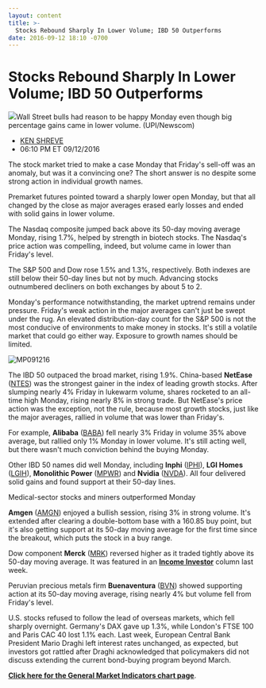 ```yaml
---
layout: content
title: >-
  Stocks Rebound Sharply In Lower Volume; IBD 50 Outperforms
date: 2016-09-12 18:10 -0700
---
```



Stocks Rebound Sharply In Lower Volume; IBD 50 Outperforms
===========================================================


![](https://www.investors.com/wp-content/uploads/2016/09/BIGpic_091216_newscom.jpg)Wall Street bulls had reason to be happy Monday even though big percentage gains came in lower volume. (UPI/Newscom) 



* [KEN SHREVE](https://www.investors.com/author/shrevek/ "Posts by KEN SHREVE")
* 06:10 PM ET 09/12/2016




The stock market tried to make a case Monday that Friday's sell-off was an anomaly, but was it a convincing one? The short answer is no despite some strong action in individual growth names.


Premarket futures pointed toward a sharply lower open Monday, but that all changed by the close as major averages erased early losses and ended with solid gains in lower volume.


The Nasdaq composite jumped back above its 50-day moving average Monday, rising 1.7%, helped by strength in biotech stocks. The Nasdaq's price action was compelling, indeed, but volume came in lower than Friday's level.


The S&P 500 and Dow rose 1.5% and 1.3%, respectively. Both indexes are still below their 50-day lines but not by much. Advancing stocks outnumbered decliners on both exchanges by about 5 to 2.


Monday's performance notwithstanding, the market uptrend remains under pressure. Friday's weak action in the major averages can't just be swept under the rug. An elevated distribution-day count for the S&P 500 is not the most conducive of environments to make money in stocks. It's still a volatile market that could go either way. Exposure to growth names should be limited.


![MP091216](https://www.investors.com/wp-content/uploads/2016/09/MP091216.jpg)


The IBD 50 outpaced the broad market, rising 1.9%. China-based **NetEase** ([NTES](https://research.investors.com/quote.aspx?symbol=NTES)) was the strongest gainer in the index of leading growth stocks. After slumping nearly 4% Friday in lukewarm volume, shares rocketed to an all-time high Monday, rising nearly 8% in strong trade. But NetEase's price action was the exception, not the rule, because most growth stocks, just like the major averages, rallied in volume that was lower than Friday's.


For example, **Alibaba** ([BABA](https://research.investors.com/quote.aspx?symbol=BABA)) fell nearly 3% Friday in volume 35% above average, but rallied only 1% Monday in lower volume. It's still acting well, but there wasn't much conviction behind the buying Monday.


Other IBD 50 names did well Monday, including **Inphi** ([IPHI](https://research.investors.com/quote.aspx?symbol=IPHI)), **LGI Homes** ([LGIH](https://research.investors.com/quote.aspx?symbol=LGIH)), **Monolithic Power** ([MPWR](https://research.investors.com/quote.aspx?symbol=MPWR)) and **Nvidia** ([NVDA](https://research.investors.com/quote.aspx?symbol=NVDA)). All four delivered solid gains and found support at their 50-day lines.


Medical-sector stocks and miners outperformed Monday


**Amgen** ([AMGN](https://research.investors.com/quote.aspx?symbol=AMGN)) enjoyed a bullish session, rising 3% in strong volume. It's extended after clearing a double-bottom base with a 160.85 buy point, but it's also getting support at its 50-day moving average for the first time since the breakout, which puts the stock in a buy range.


Dow component **Merck** ([MRK](https://research.investors.com/quote.aspx?symbol=MRK)) reversed higher as it traded tightly above its 50-day moving average. It was featured in an **[Income Investor](https://www.investors.com/research/the-income-investor/ahead-of-dividend-wall-street-likes-growth-prospects-at-merck/)** column last week.


Peruvian precious metals firm **Buenaventura** ([BVN](https://research.investors.com/quote.aspx?symbol=BVN)) showed supporting action at its 50-day moving average, rising nearly 4% but volume fell from Friday's level.


U.S. stocks refused to follow the lead of overseas markets, which fell sharply overnight. Germany's DAX gave up 1.3%, while London's FTSE 100 and Paris CAC 40 lost 1.1% each. Last week, European Central Bank President Mario Draghi left interest rates unchanged, as expected, but investors got rattled after Draghi acknowledged that policymakers did not discuss extending the current bond-buying program beyond March.


**[Click here for the General Market Indicators chart page](https://www.investors.com/wp-content/uploads/2016/09/IBD1209160837GMI.pdf)**.


 


 


 




